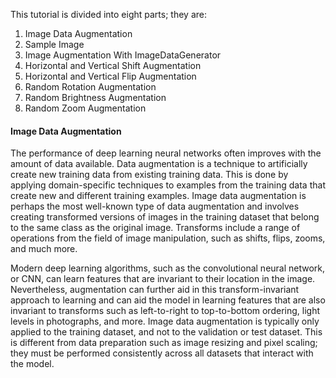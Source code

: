 This tutorial is divided into eight parts; they are:
1. Image Data Augmentation
2. Sample Image
3. Image Augmentation With ImageDataGenerator
4. Horizontal and Vertical Shift Augmentation
5. Horizontal and Vertical Flip Augmentation
6. Random Rotation Augmentation
7. Random Brightness Augmentation
8. Random Zoom Augmentation



#### Image Data Augmentation
The performance of deep learning neural networks often improves with the amount of data
available. Data augmentation is a technique to artificially create new training data from existing
training data. This is done by applying domain-specific techniques to examples from the training
data that create new and different training examples. Image data augmentation is perhaps
the most well-known type of data augmentation and involves creating transformed versions of
images in the training dataset that belong to the same class as the original image. Transforms
include a range of operations from the field of image manipulation, such as shifts, flips, zooms,
and much more.

Modern deep learning algorithms, such as the convolutional neural network, or CNN, can
learn features that are invariant to their location in the image. Nevertheless, augmentation can
further aid in this transform-invariant approach to learning and can aid the model in learning
features that are also invariant to transforms such as left-to-right to top-to-bottom ordering,
light levels in photographs, and more. Image data augmentation is typically only applied to
the training dataset, and not to the validation or test dataset. This is different from data
preparation such as image resizing and pixel scaling; they must be performed consistently across
all datasets that interact with the model.